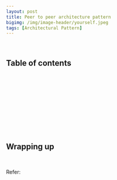 ```yaml
---
layout: post
title: Peer to peer architecture pattern
bigimg: /img/image-header/yourself.jpeg
tags: [Architectural Pattern]
---
```





<br>

## Table of contents





<br>

## 






<br>

## 






<br>

## 





<br>

## Wrapping up




<br>

Refer:

